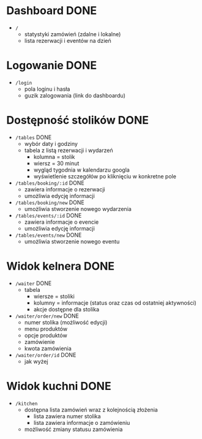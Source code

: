 # Dashboard DONE

- `/`
  - statystyki zamówień (zdalne i lokalne)
  - lista rezerwacji i eventów na dzień

# Logowanie DONE

- `/login`
  - pola loginu i hasła
  - guzik zalogowania (link do dashboardu)

# Dostępność stolików DONE

- `/tables` DONE
  - wybór daty i godziny
  - tabela z listą rezerwacji i wydarzeń
    - kolumna = stolik
    - wiersz = 30 minut
    - wygląd tygodnia w kalendarzu googla
    - wyświetlenie szczegółów po kliknięciu w konkretne pole
- `/tables/booking/:id` DONE
  - zawiera informacje o rezerwacji
  - umożliwia edycję informacji
- `/tables/booking/new` DONE
  - umożliwia stworzenie nowego wydarzenia
- `/tables/events/:id` DONE
  - zawiera informacje o evencie
  - umożliwia edycję informacji
- `/tables/events/new` DONE
  - umożliwia stworzenie nowego eventu

# Widok kelnera DONE

- `/waiter` DONE
  - tabela
    - wiersze = stoliki
    - kolumny = informacje (status oraz czas od ostatniej aktywności)
    - akcje dostępne dla stolika
- `/waiter/order/new` DONE
  - numer stolika (możliwość edycji)
  - menu produktów
  - opcje produktów
  - zamówienie
  - kwota zamówienia
- `/waiter/order/id` DONE
  - jak wyżej

# Widok kuchni DONE

- `/kitchen`
  - dostępna lista zamówień wraz z kolejnością złożenia
    - lista zawiera numer stolika
    - lista zawiera informacje o zamówieniu
  - możliwość zmiany statusu zamówienia
